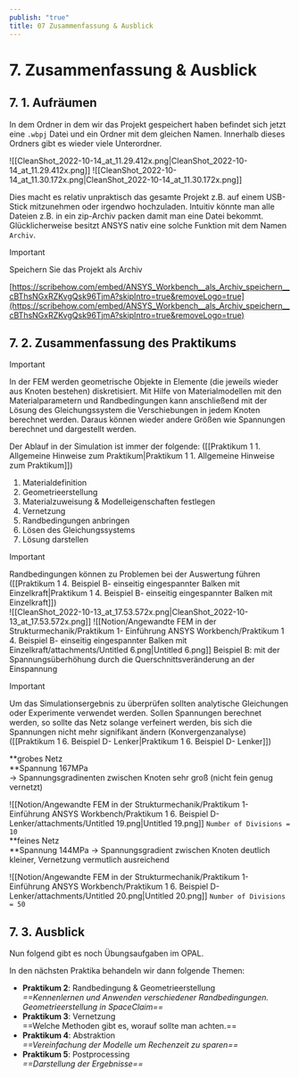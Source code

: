 ```yaml
---
publish: "true"
title: 07 Zusammenfassung & Ausblick
---
```



# 7. Zusammenfassung & Ausblick
## 7. 1. Aufräumen
  
In dem Ordner in dem wir das Projekt gespeichert haben befindet sich jetzt eine `.wbpj` Datei und ein Ordner mit dem gleichen Namen. Innerhalb dieses Ordners gibt es wieder viele Unterordner.
  
![[CleanShot_2022-10-14_at_11.29.412x.png|CleanShot_2022-10-14_at_11.29.412x.png]]
![[CleanShot_2022-10-14_at_11.30.172x.png|CleanShot_2022-10-14_at_11.30.172x.png]]
  
Dies macht es relativ unpraktisch das gesamte Projekt z.B. auf einem USB-Stick mitzunehmen oder irgendwo hochzuladen. Intuitiv könnte man alle Dateien z.B. in ein zip-Archiv packen damit man eine Datei bekommt. Glücklicherweise besitzt ANSYS nativ eine solche Funktion mit dem Namen `Archiv`.
  

> [!important]  
> Speichern Sie das Projekt als Archiv  
  
[https://scribehow.com/embed/ANSYS_Workbench__als_Archiv_speichern__cBThsNGxRZKvgQsk96TjmA?skipIntro=true&removeLogo=true](https://scribehow.com/embed/ANSYS_Workbench__als_Archiv_speichern__cBThsNGxRZKvgQsk96TjmA?skipIntro=true&removeLogo=true)
  
## 7. 2. Zusammenfassung des Praktikums

> [!important]  
> In der FEM werden geometrische Objekte in Elemente (die jeweils wieder aus Knoten bestehen) diskretisiert. Mit Hilfe von Materialmodellen mit den Materialparametern und Randbedingungen kann anschließend mit der Lösung des Gleichungssystem die Verschiebungen in jedem Knoten berechnet werden. Daraus können wieder andere Größen wie Spannungen berechnet und dargestellt werden.  
  
Der Ablauf in der Simulation ist immer der folgende: ([[Praktikum 1 1. Allgemeine Hinweise zum Praktikum|Praktikum 1 1. Allgemeine Hinweise zum Praktikum]])  
  
1. Materialdefinition  
2. Geometrieerstellung  
3. Materialzuweisung & Modelleigenschaften festlegen  
4. Vernetzung  
5. Randbedingungen anbringen  
6. Lösen des Gleichungssystems  
7. Lösung darstellen  
  
  

> [!important]  
> Randbedingungen können zu Problemen bei der Auswertung führen  
([[Praktikum 1 4. Beispiel B- einseitig eingespannter Balken mit Einzelkraft|Praktikum 1 4. Beispiel B- einseitig eingespannter Balken mit Einzelkraft]])  
![[CleanShot_2022-10-13_at_17.53.572x.png|CleanShot_2022-10-13_at_17.53.572x.png]]
![[Notion/Angewandte FEM in der Strukturmechanik/Praktikum 1- Einführung ANSYS Workbench/Praktikum 1 4. Beispiel B- einseitig eingespannter Balken mit Einzelkraft/attachments/Untitled 6.png|Untitled 6.png]]
Beispiel B: mit der Spannungsüberhöhung durch die Querschnittsveränderung an der Einspannung
  

> [!important]  
> Um das Simulationsergebnis zu überprüfen sollten analytische Gleichungen oder Experimente verwendet werden. Sollen Spannungen berechnet werden, so sollte das Netz solange verfeinert werden, bis sich die Spannungen nicht mehr signifikant ändern (Konvergenzanalyse)  
([[Praktikum 1 6. Beispiel D- Lenker|Praktikum 1 6. Beispiel D- Lenker]])  
  
**grobes Netz  
**Spannung 167MPa  
→ Spannungsgradinenten zwischen Knoten sehr groß (nicht fein genug vernetzt)
  
  
![[Notion/Angewandte FEM in der Strukturmechanik/Praktikum 1- Einführung ANSYS Workbench/Praktikum 1 6. Beispiel D- Lenker/attachments/Untitled 19.png|Untitled 19.png]]
`Number of Divisions = 10`  
**feines Netz  
**Spannung 144MPa
→ Spannungsgradient zwischen Knoten deutlich kleiner, Vernetzung vermutlich ausreichend
  
![[Notion/Angewandte FEM in der Strukturmechanik/Praktikum 1- Einführung ANSYS Workbench/Praktikum 1 6. Beispiel D- Lenker/attachments/Untitled 20.png|Untitled 20.png]]
`Number of Divisions = 50`
## 7. 3. Ausblick
  
Nun folgend gibt es noch Übungsaufgaben im OPAL.
  
In den nächsten Praktika behandeln wir dann folgende Themen:
  
- **Praktikum 2**: Randbedingung & Geometrieerstellung  
    _==Kennenlernen und Anwenden verschiedener Randbedingungen.  
    Geometrieerstellung in SpaceClaim==_
- **Praktikum 3**: Vernetzung  
    ==Welche Methoden gibt es, worauf sollte man achten.==
- **Praktikum 4**: Abstraktion  
    _==Vereinfachung der Modelle um Rechenzeit zu sparen==_
- **Praktikum 5**: Postprocessing  
    _==Darstellung der Ergebnisse==_
